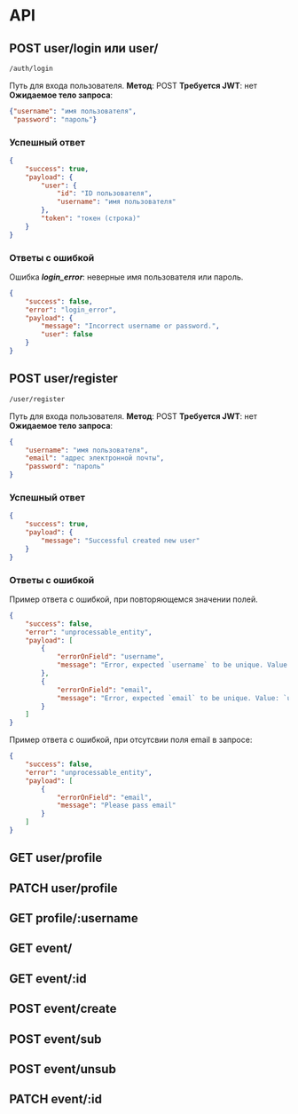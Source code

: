 # API

## POST user/login или user/

``` bash
/auth/login
```

Путь для входа пользователя.
**Метод**: POST
**Требуется JWT**: нет
**Ожидаемое тело запроса**:

``` JSON
{"username": "имя пользователя",
 "password": "пароль"}
```

### Успешный ответ

``` JSON
{
    "success": true,
    "payload": {
        "user": {
            "id": "ID пользователя",
            "username": "имя пользователя"
        },
        "token": "токен (строка)"
    }
}
```

### Ответы с ошибкой

Ошибка ***login_error***: неверные имя пользователя или пароль.

``` JSON
{
    "success": false,
    "error": "login_error",
    "payload": {
        "message": "Incorrect username or password.",
        "user": false
    }
}
```

## POST user/register

``` bash
/user/register
```

Путь для входа пользователя.
**Метод**: POST
**Требуется JWT**: нет
**Ожидаемое тело запроса**:

``` JSON
{
    "username": "имя пользователя",
    "email": "адрес электронной почты",
    "password": "пароль"
}
```

### Успешный ответ

``` JSON
{
    "success": true,
    "payload": {
        "message": "Successful created new user"
    }
}
```

### Ответы с ошибкой

Пример ответа с ошибкой, при повторяющемся значении полей.

``` JSON
{
    "success": false,
    "error": "unprocessable_entity",
    "payload": [
        {
            "errorOnField": "username",
            "message": "Error, expected `username` to be unique. Value: `b****k`"
        },
        {
            "errorOnField": "email",
            "message": "Error, expected `email` to be unique. Value: `u****7@mail.ru`"
        }
    ]
}
```

Пример ответа с ошибкой, при отсутсвии поля email в запросе:

``` JSON
{
    "success": false,
    "error": "unprocessable_entity",
    "payload": [
        {
            "errorOnField": "email",
            "message": "Please pass email"
        }
    ]
}
```

## GET user/profile

## PATCH user/profile

## GET profile/:username

## GET event/

## GET event/:id

## POST event/create

## POST event/sub

## POST event/unsub

## PATCH event/:id
